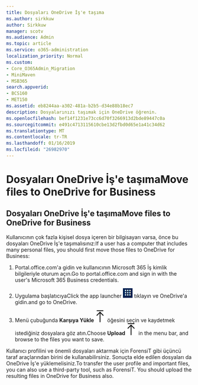 ```yaml
---
title: Dosyaları OneDrive İş'e taşıma
ms.author: sirkkuw
author: Sirkkuw
manager: scotv
ms.audience: Admin
ms.topic: article
ms.service: o365-administration
localization_priority: Normal
ms.custom:
- Core_O365Admin_Migration
- MiniMaven
- MSB365
search.appverid:
- BCS160
- MET150
ms.assetid: eb8244aa-a302-481a-b2b5-d34e88b18ec7
description: Dosyalarınızı taşımak için OneDrive öğrenin.
ms.openlocfilehash: bef14f1231e73cc6d70f3266913d2bde89447c0a
ms.sourcegitcommit: e491c4713115610cbe13d2fbd0d65e1a41c34d62
ms.translationtype: MT
ms.contentlocale: tr-TR
ms.lasthandoff: 01/16/2019
ms.locfileid: "26982970"
---
```

# <a name="move-files-to-onedrive-for-business"></a><span data-ttu-id="5287e-103">Dosyaları OneDrive İş'e taşıma</span><span class="sxs-lookup"><span data-stu-id="5287e-103">Move files to OneDrive for Business</span></span>

## <a name="move-files-to-onedrive-for-business"></a><span data-ttu-id="5287e-104">Dosyaları OneDrive İş'e taşıma</span><span class="sxs-lookup"><span data-stu-id="5287e-104">Move files to OneDrive for Business</span></span>

<span data-ttu-id="5287e-105">Kullanıcının çok fazla kişisel dosya içeren bir bilgisayarı varsa, önce bu dosyaları OneDrive İş'e taşımalısınız:</span><span class="sxs-lookup"><span data-stu-id="5287e-105">If a user has a computer that includes many personal files, you should first move those files to OneDrive for Business:</span></span>
  
1. <span data-ttu-id="5287e-106">Portal.office.com'a gidin ve kullanıcının Microsoft 365 İş kimlik bilgileriyle oturum açın.</span><span class="sxs-lookup"><span data-stu-id="5287e-106">Go to portal.office.com and sign in with the user's Microsoft 365 Business credentials.</span></span>
    
2. <span data-ttu-id="5287e-107">Uygulama başlatıcıya</span><span class="sxs-lookup"><span data-stu-id="5287e-107">Click the app launcher</span></span> ![The app launcher icon in Office 365](media/7502f4ec-3c9a-435d-a7b4-b9cda85189a7.png) <span data-ttu-id="5287e-109">tıklayın ve OneDrive'a gidin.</span><span class="sxs-lookup"><span data-stu-id="5287e-109">and go to OneDrive.</span></span> 
    
3. <span data-ttu-id="5287e-110">Menü çubuğunda **Karşıya Yükle**![Upload](media/d9b963b8-10af-42e2-953d-360301b83d3c.png) öğesini seçin ve kaydetmek istediğiniz dosyalara göz atın.</span><span class="sxs-lookup"><span data-stu-id="5287e-110">Choose **Upload**![Upload](media/d9b963b8-10af-42e2-953d-360301b83d3c.png) in the menu bar, and browse to the files you want to save.</span></span> 
    
<span data-ttu-id="5287e-p101">Kullanıcı profilini ve önemli dosyaları aktarmak için ForensiT gibi üçüncü taraf araçlarından birini de kullanabilirsiniz. Sonuçta elde edilen dosyaları da OneDrive İş'e yüklemelisiniz.</span><span class="sxs-lookup"><span data-stu-id="5287e-p101">To transfer the user profile and important files, you can also use a third-party tool, such as ForensiT. You should upload the resulting files in OneDrive for Business also.</span></span>
  
